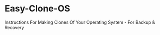# Easy-Clone-OS
Instructions For Making Clones Of Your Operating System - For Backup &amp; Recovery
